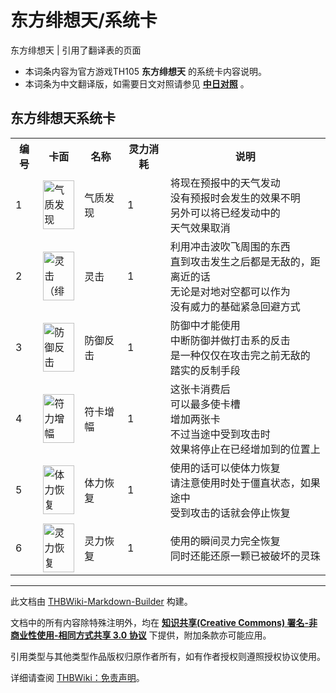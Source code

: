 # 东方绯想天/系统卡

<!-- source html: G:\repos\THBWiki-Markdown-Builder\THBWikiMarkdown\Temp\main\9\90\ns0%3A%E4%B8%9C%E6%96%B9%E7%BB%AF%E6%83%B3%E5%A4%A9%2F%E7%B3%BB%E7%BB%9F%E5%8D%A1.html -->

东方绯想天 | 引用了翻译表的页面

- 本词条内容为官方游戏TH105 **东方绯想天** 的系统卡内容说明。
- 本词条为中文翻译版，如需要日文对照请参见 **[中日对照](./东方绯想天-系统卡-中日对照.md)** 。

## 东方绯想天系统卡

<table>

<tbody><tr>
<th>编号</th>
<th>卡面</th>
<th>名称</th>
<th>灵力消耗</th>
<th>说明
</th></tr>
<tr>
<td>1</td>
<td><a href="./文件-气质发现（绯想天系统卡）.png.md" class="image"><img alt="气质发现（绯想天系统卡）.png" src="https://upload.thwiki.cc/c/cf/%E6%B0%94%E8%B4%A8%E5%8F%91%E7%8E%B0%EF%BC%88%E7%BB%AF%E6%83%B3%E5%A4%A9%E7%B3%BB%E7%BB%9F%E5%8D%A1%EF%BC%89.png" decoding="async" loading="lazy" width="50" height="78" data-file-width="43" data-file-height="67"></a></td>
<td><div class="tt-zhh tt-type-omake" lang="zh"><div class="poem">气质发现</div></div></td>
<td>1</td>
<td><div class="tt-zh tt-type-omake" lang="zh"><div class="poem">将现在预报中的天气发动<br>没有预报时会发生的效果不明<br>另外可以将已经发动中的<br>天气效果取消</div></div>
</td></tr>
<tr>
<td>2</td>
<td><a href="./文件-灵击（绯想天系统卡）.png.md" class="image"><img alt="灵击（绯想天系统卡）.png" src="https://upload.thwiki.cc/e/ef/%E7%81%B5%E5%87%BB%EF%BC%88%E7%BB%AF%E6%83%B3%E5%A4%A9%E7%B3%BB%E7%BB%9F%E5%8D%A1%EF%BC%89.png" decoding="async" loading="lazy" width="50" height="78" data-file-width="43" data-file-height="67"></a></td>
<td><div class="tt-zhh tt-type-omake" lang="zh"><div class="poem">灵击</div></div></td>
<td>1</td>
<td><div class="tt-zh tt-type-omake" lang="zh"><div class="poem">利用冲击波吹飞周围的东西<br>直到攻击发生之后都是无敌的，距离近的话<br>无论是对地对空都可以作为<br>没有威力的基础紧急回避方式</div></div>
</td></tr>
<tr>
<td>3</td>
<td><a href="./文件-防御反击（绯想天系统卡）.png.md" class="image"><img alt="防御反击（绯想天系统卡）.png" src="https://upload.thwiki.cc/6/64/%E9%98%B2%E5%BE%A1%E5%8F%8D%E5%87%BB%EF%BC%88%E7%BB%AF%E6%83%B3%E5%A4%A9%E7%B3%BB%E7%BB%9F%E5%8D%A1%EF%BC%89.png" decoding="async" loading="lazy" width="50" height="78" data-file-width="43" data-file-height="67"></a></td>
<td><div class="tt-zhh tt-type-omake" lang="zh"><div class="poem">防御反击</div></div></td>
<td>1</td>
<td><div class="tt-zh tt-type-omake" lang="zh"><div class="poem">防御中才能使用<br>中断防御并做打击系的反击<br>是一种仅仅在攻击完之前无敌的<br>踏实的反制手段</div></div>
</td></tr>
<tr>
<td>4</td>
<td><a href="./文件-符力增幅（绯想天系统卡）.png.md" class="image"><img alt="符力增幅（绯想天系统卡）.png" src="https://upload.thwiki.cc/a/a6/%E7%AC%A6%E5%8A%9B%E5%A2%9E%E5%B9%85%EF%BC%88%E7%BB%AF%E6%83%B3%E5%A4%A9%E7%B3%BB%E7%BB%9F%E5%8D%A1%EF%BC%89.png" decoding="async" loading="lazy" width="50" height="78" data-file-width="43" data-file-height="67"></a></td>
<td><div class="tt-zhh tt-type-omake" lang="zh"><div class="poem">符卡增幅</div></div></td>
<td>1</td>
<td><div class="tt-zh tt-type-omake" lang="zh"><div class="poem">这张卡消费后<br>可以最多使卡槽<br>增加两张卡<br>不过当途中受到攻击时<br>效果将停止在已经增加到的位置上</div></div>
</td></tr>
<tr>
<td>5</td>
<td><a href="./文件-体力恢复（绯想天系统卡）.png.md" class="image"><img alt="体力恢复（绯想天系统卡）.png" src="https://upload.thwiki.cc/e/ef/%E4%BD%93%E5%8A%9B%E6%81%A2%E5%A4%8D%EF%BC%88%E7%BB%AF%E6%83%B3%E5%A4%A9%E7%B3%BB%E7%BB%9F%E5%8D%A1%EF%BC%89.png" decoding="async" loading="lazy" width="50" height="78" data-file-width="43" data-file-height="67"></a></td>
<td><div class="tt-zhh tt-type-omake" lang="zh"><div class="poem">体力恢复</div></div></td>
<td>1</td>
<td><div class="tt-zh tt-type-omake" lang="zh"><div class="poem">使用的话可以使体力恢复<br>请注意使用时处于僵直状态，如果途中<br>受到攻击的话就会停止恢复</div></div>
</td></tr>
<tr>
<td>6</td>
<td><a href="./文件-灵力恢复（绯想天系统卡）.png.md" class="image"><img alt="灵力恢复（绯想天系统卡）.png" src="https://upload.thwiki.cc/e/eb/%E7%81%B5%E5%8A%9B%E6%81%A2%E5%A4%8D%EF%BC%88%E7%BB%AF%E6%83%B3%E5%A4%A9%E7%B3%BB%E7%BB%9F%E5%8D%A1%EF%BC%89.png" decoding="async" loading="lazy" width="50" height="78" data-file-width="43" data-file-height="67"></a></td>
<td><div class="tt-zhh tt-type-omake" lang="zh"><div class="poem">灵力恢复</div></div></td>
<td>1</td>
<td><div class="tt-zh tt-type-omake" lang="zh"><div class="poem">使用的瞬间灵力完全恢复<br>同时还能还原一颗已被破坏的灵珠</div></div>
</td></tr></tbody></table>








---

此文档由 [THBWiki-Markdown-Builder](https://github.com/Delsin-Yu/THBWiki-Markdown-Builder) 构建。

文档中的所有内容除特殊注明外，均在 [**知识共享(Creative Commons) 署名-非商业性使用-相同方式共享 3.0 协议**](https://creativecommons.org/licenses/by-sa/3.0/deed.zh-hans) 下提供，附加条款亦可能应用。

引用类型与其他类型作品版权归原作者所有，如有作者授权则遵照授权协议使用。

详细请查阅 [THBWiki：免责声明](https://thbwiki.cc/THBWiki:%E5%85%8D%E8%B4%A3%E5%A3%B0%E6%98%8E)。

